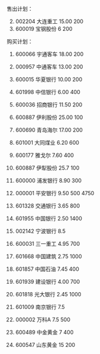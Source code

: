 售出计划：

2. 002204	大连重工	15.00	200
3. 600019	宝钢股份	6	200


购买计划：

1. 600066	宇通客车	18.00	200
2. 000957	中通客车	13.00	200
3. 600015	华夏银行	10.00	200
4. 601998	中信银行	6.00	400
5. 600036	招商银行	11.50	200
7. 600887	伊利股份	25.00	100
8. 600690	青岛海尔	17.00	200


2. 601001	大同煤业	6.20	600
3. 600177	雅戈尔	7.60	400
7. 600887	伊犁股份	25.7	100	
1. 600000	浦发银行 8.90	300
2. 000001	平安银行	9.50	500	4750

3. 601328	交通银行	3.65	800	
3. 601955	中国银行	2.50	1400
7. 002142	宁波银行	8.5

3. 600031	三一重工	4.95	700
4. 601668	中国建筑	2.75	1000
5. 601857	中国石油	7.45	400


2. 601939	建设银行	4.00	700
4. 601818	光大银行	2.45	1000
6. 601009	南京银行	7.5
4. 000002	万科A	7.5	500
2. 600489	中金黄金	7	400
4. 600547	山东黄金	15	200


